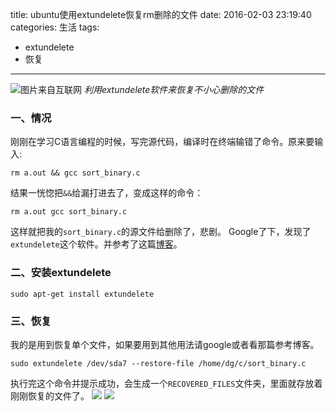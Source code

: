 title: ubuntu使用extundelete恢复rm删除的文件
date: 2016-02-03 23:19:40
categories: 生活
tags:
- extundelete
- 恢复
---
![图片来自互联网](http://7sbxbm.com1.z0.glb.clouddn.com/extundelete.jpg)
*利用extundelete软件来恢复不小心删除的文件*
<!-- more -->
<!-- toc -->
### 一、情况
刚刚在学习C语言编程的时候，写完源代码，编译时在终端输错了命令。原来要输入:

	rm a.out && gcc sort_binary.c

结果一恍惚把`&&`给漏打进去了，变成这样的命令：

	rm a.out gcc sort_binary.c

这样就把我的`sort_binary.c`的源文件给删除了，悲剧。
Google了下，发现了`extundelete`这个软件。并参考了这篇[博客](http://ixdba.blog.51cto.com/2895551/1566856)。

### 二、安装extundelete
	sudo apt-get install extundelete
### 三、恢复
我的是用到恢复单个文件，如果要用到其他用法请google或者看那篇参考博客。

	sudo extundelete /dev/sda7 --restore-file /home/dg/c/sort_binary.c

执行完这个命令并提示成功，会生成一个`RECOVERED_FILES`文件夹，里面就存放着刚刚恢复的文件了。
![](http://7sbxbm.com1.z0.glb.clouddn.com/extundelete1.png)
![](http://7sbxbm.com1.z0.glb.clouddn.com/extundelete2.png)


